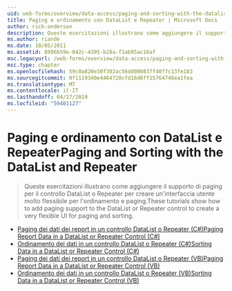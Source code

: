 ```yaml
---
uid: web-forms/overview/data-access/paging-and-sorting-with-the-datalist-and-repeater/index
title: Paging e ordinamento con DataList e Repeater | Microsoft Docs
author: rick-anderson
description: Queste esercitazioni illustrano come aggiungere il supporto di paging per il controllo DataList o Repeater per creare un'interfaccia utente molto flessibile per l'ordinamento e paging.
ms.author: riande
ms.date: 10/05/2011
ms.assetid: 8996b59e-042c-4395-b28a-f1ab95ac16af
msc.legacyurl: /web-forms/overview/data-access/paging-and-sorting-with-the-datalist-and-repeater
msc.type: chapter
ms.openlocfilehash: 59c0a820e30f302ac56dd000837f40f7c13fe183
ms.sourcegitcommit: 0f1119340e4464720cfd16d0ff15764746ea1fea
ms.translationtype: MT
ms.contentlocale: it-IT
ms.lasthandoff: 04/17/2019
ms.locfileid: "59401127"
---
```

# <a name="paging-and-sorting-with-the-datalist-and-repeater"></a><span data-ttu-id="083a9-103">Paging e ordinamento con DataList e Repeater</span><span class="sxs-lookup"><span data-stu-id="083a9-103">Paging and Sorting with the DataList and Repeater</span></span>

> <span data-ttu-id="083a9-104">Queste esercitazioni illustrano come aggiungere il supporto di paging per il controllo DataList o Repeater per creare un'interfaccia utente molto flessibile per l'ordinamento e paging.</span><span class="sxs-lookup"><span data-stu-id="083a9-104">These tutorials show how to add paging support to the DataList or Repeater control to create a very flexible UI for paging and sorting.</span></span>


- [<span data-ttu-id="083a9-105">Paging dei dati dei report in un controllo DataList o Repeater (C#)</span><span class="sxs-lookup"><span data-stu-id="083a9-105">Paging Report Data in a DataList or Repeater Control (C#)</span></span>](paging-report-data-in-a-datalist-or-repeater-control-cs.md)
- [<span data-ttu-id="083a9-106">Ordinamento dei dati in un controllo DataList o Repeater (C#)</span><span class="sxs-lookup"><span data-stu-id="083a9-106">Sorting Data in a DataList or Repeater Control (C#)</span></span>](sorting-data-in-a-datalist-or-repeater-control-cs.md)
- [<span data-ttu-id="083a9-107">Paging dei dati dei report in un controllo DataList o Repeater (VB)</span><span class="sxs-lookup"><span data-stu-id="083a9-107">Paging Report Data in a DataList or Repeater Control (VB)</span></span>](paging-report-data-in-a-datalist-or-repeater-control-vb.md)
- [<span data-ttu-id="083a9-108">Ordinamento dei dati in un controllo DataList o Repeater (VB)</span><span class="sxs-lookup"><span data-stu-id="083a9-108">Sorting Data in a DataList or Repeater Control (VB)</span></span>](sorting-data-in-a-datalist-or-repeater-control-vb.md)

